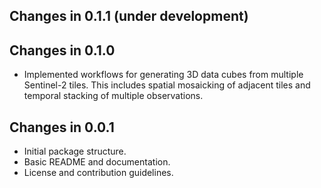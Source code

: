 ## Changes in 0.1.1 (under development)


## Changes in 0.1.0

* Implemented workflows for generating 3D data cubes from multiple Sentinel-2 tiles.
  This includes spatial mosaicking of adjacent tiles and temporal stacking of
  multiple observations.

## Changes in 0.0.1

* Initial package structure.
* Basic README and documentation.
* License and contribution guidelines.
